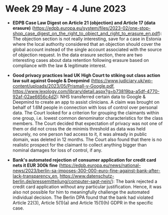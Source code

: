 # Week 29 May - 4 June 2023

- **EDPB Case Law Digest on Article 21 (objection) and Article 17 (data erasure)** (https://edpb.europa.eu/system/files/2023-02/one-stop-shop_case_digest_on_the_right_to_object_and_right_to_erasure_en.pdf): The objection section is not really interesting, save for a case in Estonia where the local authority considered that an objection should cover the global account instead of the single account associated with the source of objection request. In the data erasure section, there are two interesting cases about data retention following erasure based on compliance with the law & legitimate interest.

- **Good privacy practices lead UK High Court to stiking out class action law suit against Google & Deepmind** (https://www.judiciary.uk/wp-content/uploads/2023/05/Prismall-v-Google.pdf, https://www.lexology.com/library/detail.aspx?g=b73819ba-a5df-4770-92af-02ae6656c4d2): NHS transferred certain data to Google & Deepmind to create an app to assist clinicians. A claim was brought on behalf of 1.6M people in connection with loss of control over personal data. The Court looked for a criterion for grouping the claimants within one group, i.e. lowest common denominator characteristics for the class members. The Court decided that expectation of privacy was not one of them or did not cross the de minimis threshold as data was held securely, no one person had access to it, it was already in public domain, was deleted in 12 months. The Court also found that there is no realistic prospect for the claimant to collect anything bigger than nominal damages for loss of control, if any. 

- **Bank's automated rejection of consumer application for credit card nets it EUR 300k fine** (https://edpb.europa.eu/news/national-news/2023/berlin-sa-imposes-300-000-euro-fine-against-bank-after-lack-transparency_en, https://www.datenschutz-berlin.de/pressemitteilung/computer-sagt-nein/): The bank rejected a credit card application without any particular justification. Hence, it was also not possible for him to meaningfully challenge the automated individual decision. The Berlin DPA found that the bank had violated Article 22(3), Article 5(1)(a) and Article 15(1)(h) GDPR in the specific case.
